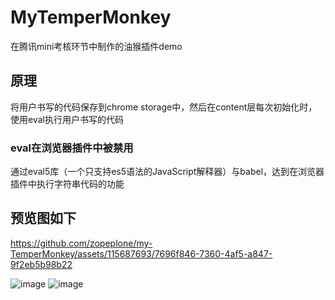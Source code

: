 # MyTemperMonkey
在腾讯mini考核环节中制作的油猴插件demo
## 原理
将用户书写的代码保存到chrome storage中，然后在content层每次初始化时，使用eval执行用户书写的代码
### eval在浏览器插件中被禁用
通过eval5库（一个只支持es5语法的JavaScript解释器）与babel，达到在浏览器插件中执行字符串代码的功能
## 预览图如下


https://github.com/zopeplone/my-TemperMonkey/assets/115687693/7696f846-7360-4af5-a847-9f2eb5b98b22


![image](https://github.com/zopeplone/my-TemperMonkey/assets/115687693/e197bef9-1658-47b4-bdb3-d3a9498610c9)
![image](https://github.com/zopeplone/my-TemperMonkey/assets/115687693/935b88f8-3f24-4fbb-86e9-5ed3b8d16860)
